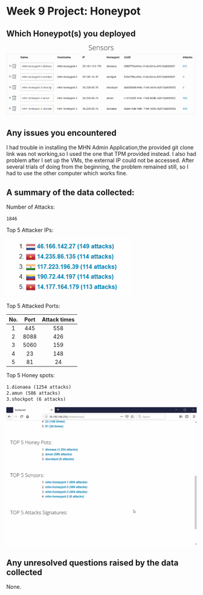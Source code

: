 # Week 9 Project: Honeypot

## Which Honeypot(s) you deployed
<img src='sensors.png' title='sensors' width='' alt='' />

## Any issues you encountered
I had trouble in installing the MHN Admin Application,the provided git clone link was not working,so I used the one that TPM provided instead. I also had problem after I set up the VMs, the external IP could not be accessed. After several trials of doing from the beginning, the problem remained still, so I had to use the other computer which works fine. 
## A summary of the data collected: 
Number of Attacks: 
	
	1846

Top 5 Attacker IPs:

<img src='Top_Attack_ips.png' title='Top_Attack_ips' width='' alt='' />

Top 5 Attacked Ports:

| No. | Port | Attack times |
|:---:|:----:|:------------:|
| 1 | 445 | 558 |
| 2 | 8088 | 426 |
| 3 | 5060 | 159 |
| 4 | 23 | 148 |
| 5 | 81 | 24 |

Top 5 Honey spots:

	1.dionaea (1254 attacks)
	2.amun (586 attacks)
	3.shockpot (6 attacks)


<img src='honeypot.gif' title='honeypot' width='' alt='' />

## Any unresolved questions raised by the data collected
None.
